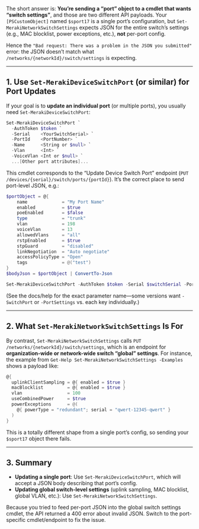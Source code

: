 The short answer is: **You’re sending a “port” object to a cmdlet that wants “switch settings”**, and those are two different API payloads. Your `[PSCustomObject]` named `$sport17` is a single port’s configuration, but `Set-MerakiNetworkSwitchSettings` expects JSON for the entire switch’s settings (e.g., MAC blocklist, power exceptions, etc.), **not** per-port config.

Hence the `"Bad request: There was a problem in the JSON you submitted"` error: the JSON doesn’t match what `/networks/{networkId}/switch/settings` is expecting.

---

## 1. Use `Set-MerakiDeviceSwitchPort` (or similar) for Port Updates

If your goal is to **update an individual port** (or multiple ports), you usually need `Set-MerakiDeviceSwitchPort`:

```powershell
Set-MerakiDeviceSwitchPort `
  -AuthToken $token `
  -Serial    <YourSwitchSerial> `
  -PortId    <PortNumber> `
  -Name      <String or $null> `
  -Vlan      <Int> `
  -VoiceVlan <Int or $null> `
  ...[Other port attributes]...
```

This cmdlet corresponds to the “Update Device Switch Port” endpoint (`PUT /devices/{serial}/switch/ports/{portId}`). It’s the correct place to send port-level JSON, e.g.:

```powershell
$portObject = @{
    name             = "My Port Name"
    enabled          = $true
    poeEnabled       = $false
    type             = "trunk"
    vlan             = 198
    voiceVlan        = 13
    allowedVlans     = "all"
    rstpEnabled      = $true
    stpGuard         = "disabled"
    linkNegotiation  = "Auto negotiate"
    accessPolicyType = "Open"
    tags             = @("test")
}
$bodyJson = $portObject | ConvertTo-Json

Set-MerakiDeviceSwitchPort -AuthToken $token -Serial $switchSerial -PortId 17 -PortSettings $bodyJson
```

(See the docs/help for the exact parameter name—some versions want `-SwitchPort` or `-PortSettings` vs. each key individually.)

---

## 2. What `Set-MerakiNetworkSwitchSettings` Is For

By contrast, `Set-MerakiNetworkSwitchSettings` calls `PUT /networks/{networkId}/switch/settings`, which is an endpoint for **organization-wide or network-wide switch “global” settings**. For instance, the example from `Get-Help Set-MerakiNetworkSwitchSettings -Examples` shows a payload like:

```powershell
@{
  uplinkClientSampling = @{ enabled = $true }
  macBlocklist         = @{ enabled = $true }
  vlan                 = 100
  useCombinedPower     = $true
  powerExceptions      = @(
    @{ powerType = "redundant"; serial = "qwert-12345-qwert" }
  )
}
```

This is a totally different shape from a single port’s config, so sending your `$sport17` object there fails.

---

## 3. Summary

- **Updating a single port**: Use `Set-MerakiDeviceSwitchPort`, which will accept a JSON body describing that port’s config.
- **Updating global switch-level settings** (uplink sampling, MAC blocklist, global VLAN, etc.): Use `Set-MerakiNetworkSwitchSettings`.

Because you tried to feed per-port JSON into the global switch settings cmdlet, the API returned a 400 error about invalid JSON. Switch to the port-specific cmdlet/endpoint to fix the issue.